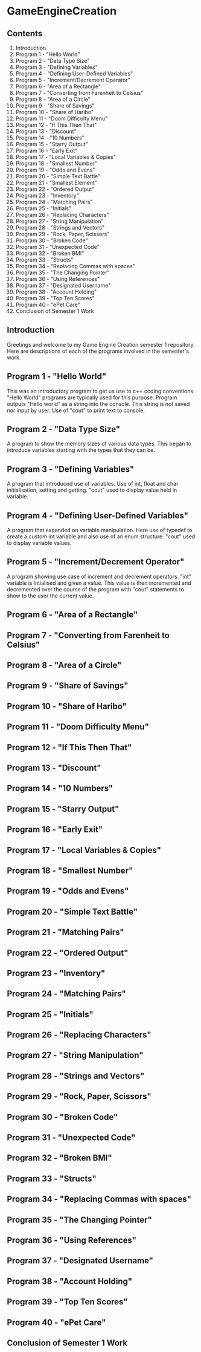 # GameEngineCreation

## Contents

1. Introduction
2. Program 1 - "Hello World"
3. Program 2 - "Data Type Size"
4. Program 3 - "Defining Variables"
5. Program 4 - "Defining User-Defined Variables"
6. Program 5 - "Increment/Decrement Operator"
7. Program 6 - "Area of a Rectangle"
8. Program 7 - "Converting from Farenheit to Celsius"
9. Program 8 - "Area of a Circle"
10. Program 9 - "Share of Savings"
11. Program 10 - "Share of Haribo"
12. Program 11 - "Doom Difficulty Menu"
13. Program 12 - "If This Then That"
14. Program 13 - "Discount"
15. Program 14 - "10 Numbers"
16. Program 15 - "Starry Output"
17. Program 16 - "Early Exit"
18. Program 17 - "Local Variables & Copies"
19. Program 18 - "Smallest Number"
20. Program 19 - "Odds and Evens"
21. Program 20 - "Simple Text Battle"
22. Program 21 - "Smallest Element"
23. Program 22 - "Ordered Output"
24. Program 23 - "Inventory"
25. Program 24 - "Matching Pairs"
26. Program 25 - "Initials"
27. Program 26 - "Replacing Characters"
28. Program 27 - "String Manipulation"
29. Program 28 - "Strings and Vectors"
30. Program 29 - "Rock, Paper, Scissors"
31. Program 30 - "Broken Code"
32. Program 31 - "Unexpected Code"
33. Program 32 - "Broken BMI"
34. Program 33 - "Structs"
35. Program 34 - "Replacing Commas with spaces"
36. Program 35 - "The Changing Pointer"
37. Program 36 - "Using References"
38. Program 37 - "Designated Username"
39. Program 38 - "Account Holding"
40. Program 39 - "Top Ten Scores"
41. Program 40 - "ePet Care"
42. Conclusion of Semester 1 Work


## Introduction

Greetings and welcome to my Game Engine Creation semester 1 repository. Here are descriptions of each of the programs involved in the semester's work.


## Program 1 - "Hello World"

This was an introductory program to get us use to c++ coding conventions. "Hello World" programs are typically used for this purpose. Program outputs "Hello world" as a string into the console. This string is not saved nor input by user. Use of "cout" to print text to console.


## Program 2 - "Data Type Size"

A program to show the memory sizes of various data types. This began to introduce variables starting with the types that they can be.

## Program 3 - "Defining Variables"

A program that introduced use of variables. Use of int, float and char initialisation, setting and getting. "cout" used to display value held in variable.

## Program 4 - "Defining User-Defined Variables"

A program that expanded on variable manipulation. Here use of typedef to create a custom int variable and also use of an enum structure. "cout" used to display variable values. 

## Program 5 - "Increment/Decrement Operator"

A program showing use case of increment and decrement operators.  "int" variable is intialised and given a value. This value is then incremented and decremented over the course of the program with "cout" statements to show to the user the current value.

## Program 6 - "Area of a Rectangle"


## Program 7 - "Converting from Farenheit to Celsius"


## Program 8 - "Area of a Circle"


## Program 9 - "Share of Savings"


## Program 10 - "Share of Haribo"


## Program 11 - "Doom Difficulty Menu"


## Program 12 - "If This Then That"


## Program 13 - "Discount"


## Program 14 - "10 Numbers"


## Program 15 - "Starry Output"


## Program 16 - "Early Exit"


## Program 17 - "Local Variables & Copies"


## Program 18 - "Smallest Number"


## Program 19 - "Odds and Evens"


## Program 20 - "Simple Text Battle"


## Program 21 - "Matching Pairs"


## Program 22 - "Ordered Output"


## Program 23 - "Inventory"


## Program 24 - "Matching Pairs"


## Program 25 - "Initials"


## Program 26 - "Replacing Characters"


## Program 27 - "String Manipulation"


## Program 28 - "Strings and Vectors"


## Program 29 - "Rock, Paper, Scissors"


## Program 30 - "Broken Code"


## Program 31 - "Unexpected Code"


## Program 32 - "Broken BMI"


## Program 33 - "Structs"


## Program 34 - "Replacing Commas with spaces"


## Program 35 - "The Changing Pointer"


## Program 36 - "Using References"


## Program 37 - "Designated Username"


## Program 38 - "Account Holding"


## Program 39 - "Top Ten Scores"


## Program 40 - "ePet Care"


## Conclusion of Semester 1 Work
